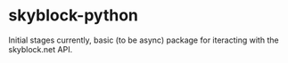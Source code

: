 # skyblock-python

Initial stages currently, basic (to be async) package for iteracting with the skyblock.net API.

